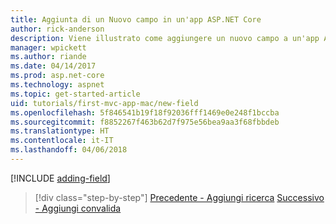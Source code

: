 ```yaml
---
title: Aggiunta di un Nuovo campo in un'app ASP.NET Core
author: rick-anderson
description: Viene illustrato come aggiungere un nuovo campo a un'app ASP.NET Core EF/MVC esistente.
manager: wpickett
ms.author: riande
ms.date: 04/14/2017
ms.prod: asp.net-core
ms.technology: aspnet
ms.topic: get-started-article
uid: tutorials/first-mvc-app-mac/new-field
ms.openlocfilehash: 5f846541b19f18f92036fff1469e0e248f1bccba
ms.sourcegitcommit: f8852267f463b62d7f975e56bea9aa3f68fbbdeb
ms.translationtype: HT
ms.contentlocale: it-IT
ms.lasthandoff: 04/06/2018
---
```

[!INCLUDE [adding-field](../../includes/mvc-intro/new-field.md)]

> [!div class="step-by-step"]
> [Precedente - Aggiungi ricerca](search.md)
> [Successivo - Aggiungi convalida](validation.md)
